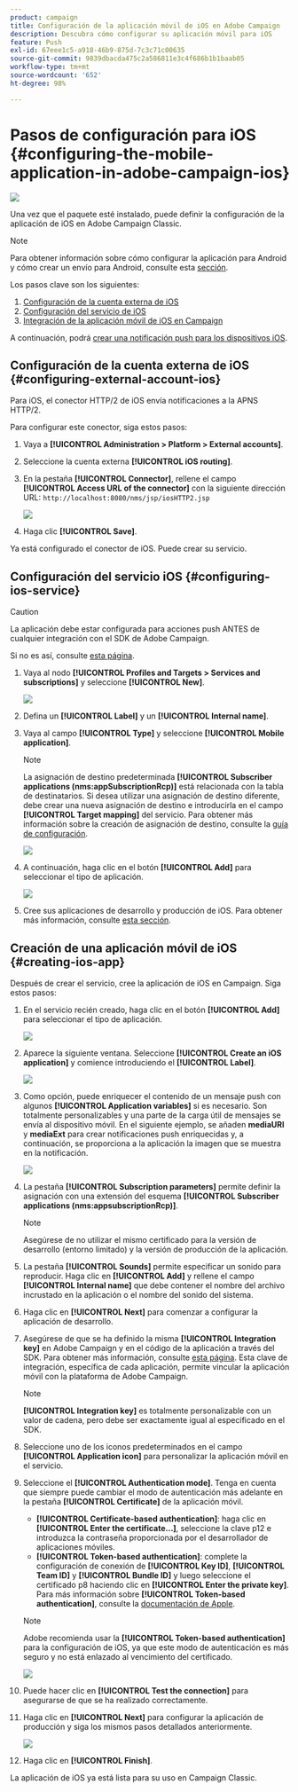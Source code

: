 ```yaml
---
product: campaign
title: Configuración de la aplicación móvil de iOS en Adobe Campaign
description: Descubra cómo configurar su aplicación móvil para iOS
feature: Push
exl-id: 67eee1c5-a918-46b9-875d-7c3c71c00635
source-git-commit: 9839dbacda475c2a586811e3c4f686b1b1baab05
workflow-type: tm+mt
source-wordcount: '652'
ht-degree: 98%

---
```


# Pasos de configuración para iOS {#configuring-the-mobile-application-in-adobe-campaign-ios}

![](../../assets/common.svg)

Una vez que el paquete esté instalado, puede definir la configuración de la aplicación de iOS en Adobe Campaign Classic.

>[!NOTE]
>
>Para obtener información sobre cómo configurar la aplicación para Android y cómo crear un envío para Android, consulte esta [sección](configuring-the-mobile-application-android.md).

Los pasos clave son los siguientes:

1. [Configuración de la cuenta externa de iOS](#configuring-external-account-ios)
1. [Configuración del servicio de iOS](#configuring-ios-service)
1. [Integración de la aplicación móvil de iOS en Campaign](#creating-ios-app)

A continuación, podrá [crear una notificación push para los dispositivos iOS](create-notifications-ios.md).


## Configuración de la cuenta externa de iOS {#configuring-external-account-ios}

Para iOS, el conector HTTP/2 de iOS envía notificaciones a la APNS HTTP/2.

Para configurar este conector, siga estos pasos:

1. Vaya a **[!UICONTROL Administration > Platform > External accounts]**.
1. Seleccione la cuenta externa **[!UICONTROL iOS routing]**.
1. En la pestaña **[!UICONTROL Connector]**, rellene el campo **[!UICONTROL Access URL of the connector]** con la siguiente dirección URL: ```http://localhost:8080/nms/jsp/iosHTTP2.jsp```

   ![](assets/nmac_connectors.png)

1. Haga clic **[!UICONTROL Save]**.

Ya está configurado el conector de iOS. Puede crear su servicio.

## Configuración del servicio iOS {#configuring-ios-service}

>[!CAUTION]
>
>La aplicación debe estar configurada para acciones push ANTES de cualquier integración con el SDK de Adobe Campaign.
>
>Si no es así, consulte [esta página](https://developer.apple.com/documentation/usernotifications).

1. Vaya al nodo **[!UICONTROL Profiles and Targets > Services and subscriptions]** y seleccione **[!UICONTROL New]**.

   ![](assets/nmac_service_1.png)

1. Defina un **[!UICONTROL Label]** y un **[!UICONTROL Internal name]**.
1. Vaya al campo **[!UICONTROL Type]** y seleccione **[!UICONTROL Mobile application]**.

   >[!NOTE]
   >
   >La asignación de destino predeterminada **[!UICONTROL Subscriber applications (nms:appSubscriptionRcp)]** está relacionada con la tabla de destinatarios. Si desea utilizar una asignación de destino diferente, debe crear una nueva asignación de destino e introducirla en el campo **[!UICONTROL Target mapping]** del servicio. Para obtener más información sobre la creación de asignación de destino, consulte la [guía de configuración](../../configuration/using/about-custom-recipient-table.md).

   ![](assets/nmac_ios.png)

1. A continuación, haga clic en el botón **[!UICONTROL Add]** para seleccionar el tipo de aplicación.

   ![](assets/nmac_service_2.png)

1. Cree sus aplicaciones de desarrollo y producción de iOS. Para obtener más información, consulte [esta sección](configuring-the-mobile-application.md#creating-ios-app).

## Creación de una aplicación móvil de iOS {#creating-ios-app}

Después de crear el servicio, cree la aplicación de iOS en Campaign. Siga estos pasos:

1. En el servicio recién creado, haga clic en el botón **[!UICONTROL Add]** para seleccionar el tipo de aplicación.

   ![](assets/nmac_service_2.png)

1. Aparece la siguiente ventana. Seleccione **[!UICONTROL Create an iOS application]** y comience introduciendo el **[!UICONTROL Label]**.

   ![](assets/nmac_ios_2.png)

1. Como opción, puede enriquecer el contenido de un mensaje push con algunos **[!UICONTROL Application variables]** si es necesario. Son totalmente personalizables y una parte de la carga útil de mensajes se envía al dispositivo móvil.
En el siguiente ejemplo, se añaden **mediaURl** y **mediaExt** para crear notificaciones push enriquecidas y, a continuación, se proporciona a la aplicación la imagen que se muestra en la notificación.

   ![](assets/nmac_ios_3.png)

1. La pestaña **[!UICONTROL Subscription parameters]** permite definir la asignación con una extensión del esquema **[!UICONTROL Subscriber applications (nms:appsubscriptionRcp)]**.

   >[!NOTE]
   >
   >Asegúrese de no utilizar el mismo certificado para la versión de desarrollo (entorno limitado) y la versión de producción de la aplicación.

1. La pestaña **[!UICONTROL Sounds]** permite especificar un sonido para reproducir. Haga clic en **[!UICONTROL Add]** y rellene el campo **[!UICONTROL Internal name]** que debe contener el nombre del archivo incrustado en la aplicación o el nombre del sonido del sistema.

1. Haga clic en **[!UICONTROL Next]** para comenzar a configurar la aplicación de desarrollo.

1. Asegúrese de que se ha definido la misma **[!UICONTROL Integration key]** en Adobe Campaign y en el código de la aplicación a través del SDK. Para obtener más información, consulte [esta página](integrating-campaign-sdk-into-the-mobile-application.md). Esta clave de integración, específica de cada aplicación, permite vincular la aplicación móvil con la plataforma de Adobe Campaign.

   >[!NOTE]
   >
   > **[!UICONTROL Integration key]** es totalmente personalizable con un valor de cadena, pero debe ser exactamente igual al especificado en el SDK.

1. Seleccione uno de los iconos predeterminados en el campo **[!UICONTROL Application icon]** para personalizar la aplicación móvil en el servicio.

1. Seleccione el **[!UICONTROL Authentication mode]**. Tenga en cuenta que siempre puede cambiar el modo de autenticación más adelante en la pestaña **[!UICONTROL Certificate]** de la aplicación móvil.
   * **[!UICONTROL Certificate-based authentication]**: haga clic en **[!UICONTROL Enter the certificate...]**, seleccione la clave p12 e introduzca la contraseña proporcionada por el desarrollador de aplicaciones móviles.
   * **[!UICONTROL Token-based authentication]**: complete la configuración de conexión de **[!UICONTROL Key ID]**, **[!UICONTROL Team ID]** y **[!UICONTROL Bundle ID]** y luego seleccione el certificado p8 haciendo clic en **[!UICONTROL Enter the private key]**. Para más información sobre **[!UICONTROL Token-based authentication]**, consulte la [documentación de Apple](https://developer.apple.com/documentation/usernotifications/setting_up_a_remote_notification_server/establishing_a_token-based_connection_to_apns).

   >[!NOTE]
   >
   > Adobe recomienda usar la **[!UICONTROL Token-based authentication]** para la configuración de iOS, ya que este modo de autenticación es más seguro y no está enlazado al vencimiento del certificado.

   ![](assets/nmac_ios_4.png)

1. Puede hacer clic en **[!UICONTROL Test the connection]** para asegurarse de que se ha realizado correctamente.

1. Haga clic en **[!UICONTROL Next]** para configurar la aplicación de producción y siga los mismos pasos detallados anteriormente.

   ![](assets/nmac_ios_5.png)

1. Haga clic en **[!UICONTROL Finish]**.

La aplicación de iOS ya está lista para su uso en Campaign Classic.
